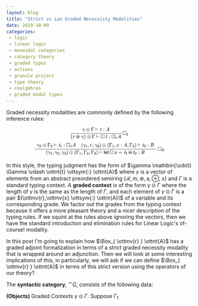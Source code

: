 ```yaml
---
layout: blog
title: "Strict vs Lax Graded Necessiity Modalities"
date: 2020-10-09
categories:
 - logic
 - linear logic
 - monoidal categories
 - category theory
 - graded types
 - actions
 - granule project
 - type theory
 - coalgebras
 - graded modal types
---
```


<div id="divCheckbox" style="display: none;">
$
\newcommand{\ottnt}[1]{\mathit{#1}}
\newcommand{\ottsym}[1]{#1}
\newcommand{\ottmv}[1]{\mathit{#1}}

\newcommand{\cat}[1]{\mathcal{#1}}
\newcommand{\func}[1]{\mathsf{#1}}
\newcommand{\Lin}[0]{\func{Lin}}
\newcommand{\Mny}[0]{\func{Mny}}
\newcommand{\Forget}[0]{\func{Forget}}
\newcommand{\Free}[0]{\func{Free}}
\newcommand{\Endo}[0]{\func{Endo}}
\newcommand{\mto}[0]{\to}
\newcommand{\Hom}[3]{\mathsf{Hom}_{\cat{#1}}(#2,#3)}
\newcommand{\interp}[1]{[\negthinspace[#1]\negthinspace]}
$
</div>

Graded necessity modalities are commonly defined by the following
inference rules:

<center><img width="70%" src="/images/posts/strict-actions/box-ifrs.png"></center>

In this style, the typing judgment has the form of $\gamma  \mathbin{\odot}  \Gamma  \vdash  \ottnt{t}  \ottsym{:}  \ottnt{A}$
where $\gamma$ is a vector of elements from an abstract
preordered semiring $(\mathcal{R},\mathsf{m},\circledast,\mathsf{a},\oplus,\leq)$ and
$\Gamma$ is a standard typing context.  A **graded context** is of the
form $\gamma  \mathbin{\odot}  \Gamma$ where the length of $\gamma$ is the same as the length
of $\Gamma$, and each element of $\gamma  \mathbin{\odot}  \Gamma$ is a pair $(\ottmv{r},\ottmv{x}  \ottsym{:}  \ottnt{A})$ of a variable and its corresponding grade.  We factor out the
grades from the typing context because it offers a more pleasant
theory and a nicer description of the typing rules.  If we squint at
the rules above ignoring the vectors, then we have the standard
introduction and elimination rules for Linear Logic's of-course!
modality.

In this post I'm going to explain how $\Box_{ \ottmv{r} } \ottnt{A}$ has a graded
adjoint formalization in terms of a strict graded necessity modality
that is wrapped around an adjunction.  Then we will look at some
interesting implications of this, in particularly, we will ask if we
can define $\Box_{ \ottmv{r} } \ottnt{A}$ in terms of this strict version using the
operators of our theory?

<!--
- Define graded comonad
- Define syntactic category
- Define action on syntactic category
- Discuss finding a syntactic adjunction to merge with the action.
-->

The **syntactic category**, $\cat{G}$, consists of the following data:

**(Objects)** Graded Contexts $\gamma  \mathbin{\odot}  \Gamma$.  Suppose $\Gamma_{{\mathrm{1}}}$

<!--

  and $\Gamma_{{\mathrm{2}}} = (\ottmv{y_{{\mathrm{1}}}}  \ottsym{:}  \ottnt{B_{{\mathrm{1}}}},\ldots,\ottmv{y_{\ottmv{k}}}  \ottsym{:}  \ottnt{B_{\ottmv{l}}})$. A morphism from $\gamma_{{\mathrm{1}}}  \mathbin{\odot}  \Gamma_{{\mathrm{1}}}$ to $\gamma_{{\mathrm{2}}}  \mathbin{\odot}  \Gamma_{{\mathrm{2}}}$ is a pair of a vector of terms $\langle \ottnt{t_{{\mathrm{1}}}}, \ldots, \ottnt{t_{\ottmv{l}}}
  \rangle$ and a usage matrix $[ \gamma'_{\ottmv{i}} ]^{(l,k)}$ such that, $\gamma'_{\ottmv{j}}  \mathbin{\odot}  \Gamma_{{\mathrm{1}}}  \vdash  \ottnt{t_{\ottmv{j}}}  \ottsym{:}  \ottnt{B_{\ottmv{j}}}$ for $1 \leq j \leq l$ and $\gamma_{{\mathrm{2}}} * [ \gamma'_{\ottmv{i}}
  ]^{(l,k)} \leq \gamma_{{\mathrm{1}}}$.

The identity morphism:

$\gamma  \mathbin{\odot}  \Gamma \mto^{\mathsf{id}} \gamma  \mathbin{\odot}  \Gamma$

is defined by $\mathsf{id} = [ \mathsf{a} | \mathsf{m} ]^{k} \odot \langle \ottmv{x_{{\mathrm{1}}}}, \ldots, \ottmv{x_{\ottmv{k}}} \rangle$
where $\Gamma = (\ottmv{x_{{\mathrm{1}}}}  \ottsym{:}  \ottnt{A_{{\mathrm{1}}}}, \ldots, \ottmv{x_{\ottmv{k}}}  \ottsym{:}  \ottnt{A_{\ottmv{k}}})$.

\ \\ \noindent
Composition of morphisms:
\begin{center}
\begin{math}
\begin{array}{lll}
\gamma_{{\mathrm{1}}}  \mathbin{\odot}  \Gamma_{{\mathrm{1}}} \mto^{[ \gamma_{\ottmv{i}} ]^{j \times k} \odot \langle \ottnt{t_{{\mathrm{1}}}},\ldots,\ottnt{t_{\ottmv{j}}} \rangle} \gamma_{{\mathrm{2}}}  \mathbin{\odot}  \Gamma_{{\mathrm{2}}}\\

\gamma_{{\mathrm{2}}}  \mathbin{\odot}  \Gamma_{{\mathrm{2}}} \mto^{[ \gamma'_{\ottmv{i}} ]^{l \times j} \odot \langle \ottnt{t'_{{\mathrm{1}}}},\ldots,\ottnt{t'_{\ottmv{l}}} \rangle} \gamma_{{\mathrm{3}}}  \mathbin{\odot}  \Gamma_{{\mathrm{3}}}
\end{array}
\end{math}
\end{center}
is defined to be the morphism:
\[
\gamma_{{\mathrm{1}}}  \mathbin{\odot}  \Gamma_{{\mathrm{1}}} \mto^{([ \gamma'_{\ottmv{i}} ]^{l \times j} * [ \gamma_{\ottmv{i}} ]^{j \times k}) \odot \langle [ \ottnt{t_{{\mathrm{1}}}},\ldots,\ottnt{t_{\ottmv{j}}}/\Gamma_{{\mathrm{2}}} ]\ottnt{t'_{{\mathrm{1}}}},\ldots,[ \ottnt{t_{{\mathrm{1}}}},\ldots,\ottnt{t_{\ottmv{j}}}/\Gamma_{{\mathrm{2}}} ]\ottnt{t'_{\ottmv{l}}}  \rangle} \gamma_{{\mathrm{3}}}  \mathbin{\odot}  \Gamma_{{\mathrm{3}}}
\]
where $\gamma_{{\mathrm{3}}} * ([ \gamma'_{\ottmv{i}} ]^{l \times j} * [ \gamma_{\ottmv{i}} ]^{j \times k}) = (\gamma_{{\mathrm{3}}} * [ \gamma'_{\ottmv{i}} ]^{l \times j}) * [ \gamma_{\ottmv{i}} ]^{j \times k} \leq \gamma_{{\mathrm{2}}} * [ \gamma_{\ottmv{i}} ]^{j \times k} \leq \gamma_{{\mathrm{1}}}$.

\ \\
\noindent
Finally, we do not distinguish $\alpha$-equivalent morphisms.


-->